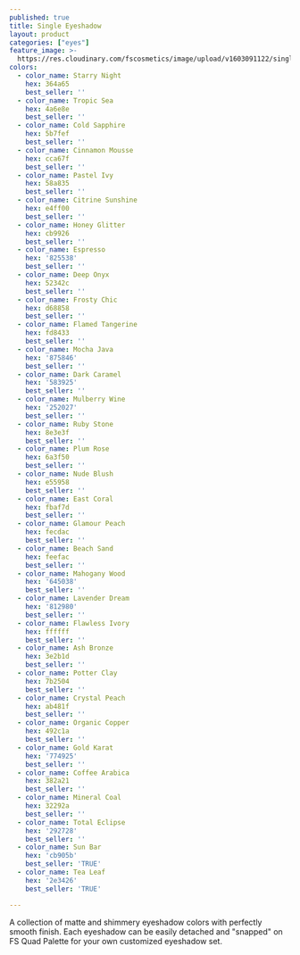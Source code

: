 ```yaml
---
published: true
title: Single Eyeshadow
layout: product
categories: ["eyes"]
feature_image: >-
  https://res.cloudinary.com/fscosmetics/image/upload/v1603091122/single-es_zmpwgc.jpg
colors:
  - color_name: Starry Night
    hex: 364a65
    best_seller: ''
  - color_name: Tropic Sea
    hex: 4a6e8e
    best_seller: ''
  - color_name: Cold Sapphire
    hex: 5b7fef
    best_seller: ''
  - color_name: Cinnamon Mousse
    hex: cca67f
    best_seller: ''
  - color_name: Pastel Ivy
    hex: 58a835
    best_seller: ''
  - color_name: Citrine Sunshine
    hex: e4ff00
    best_seller: ''
  - color_name: Honey Glitter
    hex: cb9926
    best_seller: ''
  - color_name: Espresso
    hex: '825538'
    best_seller: ''
  - color_name: Deep Onyx
    hex: 52342c
    best_seller: ''
  - color_name: Frosty Chic
    hex: d68858
    best_seller: ''
  - color_name: Flamed Tangerine
    hex: fd8433
    best_seller: ''
  - color_name: Mocha Java
    hex: '875846'
    best_seller: ''
  - color_name: Dark Caramel
    hex: '583925'
    best_seller: ''
  - color_name: Mulberry Wine
    hex: '252027'
    best_seller: ''
  - color_name: Ruby Stone
    hex: 8e3e3f
    best_seller: ''
  - color_name: Plum Rose
    hex: 6a3f50
    best_seller: ''
  - color_name: Nude Blush
    hex: e55958
    best_seller: ''
  - color_name: East Coral
    hex: fbaf7d
    best_seller: ''
  - color_name: Glamour Peach
    hex: fecdac
    best_seller: ''
  - color_name: Beach Sand
    hex: feefac
    best_seller: ''
  - color_name: Mahogany Wood
    hex: '645038'
    best_seller: ''
  - color_name: Lavender Dream
    hex: '812980'
    best_seller: ''
  - color_name: Flawless Ivory
    hex: ffffff
    best_seller: ''
  - color_name: Ash Bronze
    hex: 3e2b1d
    best_seller: ''
  - color_name: Potter Clay
    hex: 7b2504
    best_seller: ''
  - color_name: Crystal Peach
    hex: ab481f
    best_seller: ''
  - color_name: Organic Copper
    hex: 492c1a
    best_seller: ''
  - color_name: Gold Karat
    hex: '774925'
    best_seller: ''
  - color_name: Coffee Arabica
    hex: 382a21
    best_seller: ''
  - color_name: Mineral Coal
    hex: 32292a
    best_seller: ''
  - color_name: Total Eclipse
    hex: '292728'
    best_seller: ''
  - color_name: Sun Bar
    hex: 'cb905b'
    best_seller: 'TRUE'
  - color_name: Tea Leaf
    hex: '2e3426'
    best_seller: 'TRUE'

---
```

A collection of matte and shimmery eyeshadow colors with perfectly smooth finish. Each eyeshadow can be easily detached and "snapped" on FS Quad Palette for your own customized eyeshadow set.
